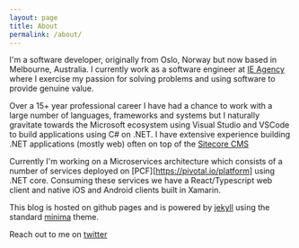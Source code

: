 ```yaml
---
layout: page
title: About
permalink: /about/
---
```


I'm a software developer, originally from Oslo, Norway but now based in Melbourne, Australia. I currently work as a software engineer at [IE Agency][ie] where I exercise my passion for solving problems and using software to provide genuine value.

Over a 15+ year professional career I have had a chance to work with a large number of languages, frameworks and systems but I naturally gravitate towards the Microsoft ecosystem using Visual Studio and VSCode to build applications using C# on .NET. I have extensive experience building .NET applications (mostly web) often on top of the [Sitecore CMS][sitecore]

Currently I'm working on a Microservices architecture which consists of a number of services deployed on [PCF][https://pivotal.io/platform] using .NET core. Consuming these services we have a React/Typescript web client and native iOS and Android clients built in Xamarin.

This blog is hosted on github pages and is powered by [jekyll] using the standard [minima] theme.

Reach out to me on [twitter]

[ie]: https://www.ie.com.au/
[sitecore]: https://www.sitecore.com/
[minima]: https://github.com/jekyll/minima
[jekyll]: https://jekyllrb.com/
[twitter]: https://twitter.com/aussieviking
